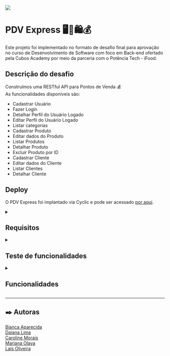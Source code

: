 ![](https://i.imgur.com/xG74tOh.png)

# **PDV Express** :desktop_computer::shopping_cart::shopping::moneybag:
Este projeto foi implementado no formato de desafio final para aprovação no curso de Desenvolvimento de Software com foco em Back-end ofertado pela Cubos Academy por meio da parceria com o Potência Tech - iFood.  

## **Descrição do desafio**
Construímos uma RESTful API para Pontos de Venda :moneybag:  
As funcionalidades disponíveis são:  
- Cadastrar Usuário
- Fazer Login
- Detalhar Perfil do Usuário Logado
- Editar Perfil do Usuário Logado
- Listar categorias
- Cadastrar Produto
- Editar dados do Produto
- Listar Produtos
- Detalhar Produto
- Excluir Produto por ID
- Cadastrar Cliente
- Editar dados do Cliente
- Listar Clientes
- Detalhar Cliente
  
## **Deploy**

O PDV Express foi implantado via Cyclic e pode ser acessado [por aqui](https://perfect-plum-pronghorn.cyclic.app/).  
<details><summary>

## **Requisitos**  
</summary>

<details><summary>  
  
  ### Rodando localmente  
</summary>  

- Nodejs instalado.
- Banco de Dados Postgres.
- Beekeeper Studio para, caso queira, interação com o banco de dados.
- Criação de banco de dados e disponibilização de suas informações em arquivo de variáveis de ambiente `.env` de acordo com o `.env.example`. Além disso, é preciso disponibilizar também a porta para comunicação e a senha de validação de token. 
- Criar tabelas por meio do `query.sql`.
- Insomnia para testes de rotas seguindo o passo a passo disponibilizado para os mesmos.
  
</details>  

<details><summary>  
  
  ### Rodando via Deploy  
</summary>  

- Insomnia para testes de rotas seguindo o passo a passo disponibilizado para os mesmos.
</details>  
</details>  
<details><summary>  
  
## **Teste de funcionalidades**   
</summary>  
<details><summary>  
  
### Rodando localmente:  
</summary>  

1. Clone o projeto:
```bash
git clone https://github.com/Daian4/PDVExpress.git
```  
2. Abrir a pasta do projeto:
```bash
cd PDVExpress
```
4. Instalar dependências:  
```bash
npm install
```  
5. Inicializar o servidor:
```bash
npm run start
```
Localmente, a aplicação estará disponível no endereço local: `http://localhost:3000`, caso a porta disponibilizada no `.env` seja a 3000 e poderá ser testada no insomnia normalmente apenas adicionando as rotas ao endereço mencionado, como no exemplo: 
<img src='./img/listarCategoriasLocal.png'>  
</details>  
<details><summary>  
  
### Rodando via deploy
</summary>  
É possível realizar o teste das funcionalidades por meio do Insomnia e fazer uso das rotas. Para isso, basta importar o arquivo `rotasInsomnia_PDVExpress` no Insomnia.  
Ao utilizar o link do deploy, coloque-o da seguinte forma e em seguida faça uso das rotas que serão explicadas no tópico de Funcionalidades. No exemplo, foi feito uso da rota `/categoria`.  
<img src='./img/deploy.png'>  
</details>  
</details>
<details><summary>

## Funcionalidades
</summary>

<details><summary>

### Cadastrar usuário  
</summary>  

#### `POST` `/usuario`  
Essa é a rota que será utilizada para cadastrar um novo usuario no sistema.

- **Requisição**  
  O corpo (body) deverá possuir um objeto com as propriedades mostradas na imagem. O retorno desta requisição, em caso de sucesso, exibirá os dados de entrada (exceto a senha) junto ao ID do usuário.  
<img src='./img/cadastrarUsuario.png'>  
</details>  

<details><summary>

### Login do usuário  
</summary>  

#### `POST` `/login`

Essa é a rota que permite o usuario cadastrado realizar o login no sistema.

- **Requisição e Resposta**  
  O corpo (body) deverá possuir um objeto com as seguintes propriedades (respeitando estes nomes). O retorno desta requisição, em caso de sucesso, exibirá os dados do usuário junto ao seu token de acesso às demais funcionalidades.  
<img src='./img/login.png'>
</details>  
<details><summary>

### Como utilizar o token de acesso 
</summary>  
O token de acesso para as demais funcionalidades deve ser disponibilizado no header com o formato Bearer Token. No Insomnia, será da seguinte forma: 
<img src='./img/token.gif'>  
Quando enviado, o token é validado e também verificado qual usuário do banco está vinculado ao mesmo pelo ID.  
</details>  
<details><summary>

### Detalhar usuário  
</summary> 

#### `GET` `/usuario`

Essa é a rota para quando o usuario quiser obter os dados do seu próprio perfil.  
**Atenção:** Certificar-se de que o token de autenticação está sendo enviado. 

- **Requisição e Resposta**  
Neste caso, não deverá possuir conteúdo no corpo da requisição.    
Para esta funcionalidade, a resposta em caso de sucesso apresentará os dados do usuário com exceção de sua senha.  
<img src='./img/detalharUsuario.png'>  
</details> 
<details><summary>

### Atualizar usuário
</summary> 

#### `PUT` `/usuario`

Essa é a rota para quando o usuário quiser realizar alterações no seu próprio usuário.  
**Atenção:** Certificar-se de que o token de autenticação está sendo enviado.


- **Requisição e Resposta**
O corpo (body) deverá possuir um objeto contendo os novos dados de nome, email e senha. Nesta funcionalidade é certificado se o email informado já está cadastrado e por consequência não possa ser utilizado. Então, é enviado uma mensagem informando esta ocorrência. Em caso de sucesso, nenhuma mensagem é enviada.  
<img src='./img/alterarUsuario.png'>
</details> 
<details><summary>

### Listar categorias
</summary> 

#### `GET` `/categoria`

Essa é a rota para quando o usuario logado quiser listar todas as categorias cadastradas para consulta.  
**Atenção:** Certificar-se de que o token de autenticação está sendo enviado. 

- **Requisição**  
  Não é necessária nenhuma informação além do token de autenticação.  
  Como resposta, as categorias são exibidas em formato de array de objetos, tendo cada categoria o seu próprio ID de referência. 
<img src='./img/listarCategorias.png'>
</details>  
<details><summary>

### Cadastrar Produto
</summary> 

#### `POST` `/produto`

Essa é a rota que será utilizada para cadastrar um novo produto no sistema.
**Atenção:** Certificar-se de que o token de autenticação está sendo enviado. 

- **Requisição**  
  O corpo (body) deverá possuir um objeto com as propriedades mostradas na imagem. O retorno desta requisição, em caso de sucesso, exibirá os dados de entrada junto ao ID do produto.  
<img src='./img/cadastrarProduto.png'>
</details>  
<details><summary>

### Editar dados do produto
</summary> 

#### `PUT` `/produto/:id`

Essa é a rota para quando o usuario logado quiser atualizar as infromações de um produto cadastrado. 
**Atenção:** Certificar-se de que o token de autenticação está sendo enviado. 

- **Requisição**  
 O corpo (body) deverá possuir um objeto com as propriedades mostradas na imagem. Deverá ser enviado o ID do produto a ser editado como parâmetro de rota do endpoint como pode ser visto abaixo. O retorno desta requisição, para caso de sucesso, será a mensagem de que o produto foi atualizado. 
<img src='./img/alterarProduto.png'>
</details>  
<details><summary>

### Listar Produtos
</summary> 

#### `GET` `/produto`

Essa é a rota que deverá ser usada para quando o usuário logado quiser listar todos os produtos cadastrados.
**Atenção:** Certificar-se de que o token de autenticação está sendo enviado. 

- **Requisição**  
  Não é necessário nenhum objeto no corpo da requisição. Porém, é preciso incluir um parâmetro do tipo query `categoria_id` para que seja possível consultar produtos por categorias. Então, caso informado, os produtos serão filtrados de acordo com o id de uma categoria. Se não enviado nenhum filtro como query, serão listados todos os produtos cadastrados. 
</details>  
<details><summary>

### Detalhar Produto
</summary> 

#### `GET` `/produto/:id`

Essa é a rota que deverá ser acessada para quando o usuário logado obter um de seus produtos cadastrados. 
**Atenção:** Certificar-se de que o token de autenticação está sendo enviado. 

- **Requisição**
Deverá ser enviado o ID do produto a ser editado como parâmetro de rota do endpoint como pode ser visto abaixo. Como resposta, as categorias são exibidas em formato de array de objetos, tendo cada categoria o seu próprio ID de referência. O retorno desta requisição, em caso de sucesso, exibirá todos os dados do produto. 
<img src='./img/detalharProduto.png'>
</details>  
<details><summary>

### Excluir Produto por ID
</summary> 

#### `DELETE` `/produto/:id`

Essa é a rota que deverá ser utilizada para quando o usuário logado quiser excluir um de seus produtos cadastrados.
**Atenção:** Certificar-se de que o token de autenticação está sendo enviado. 

- **Requisição**  
Deverá ser enviado o ID do produto a ser editado como parâmetro de rota do endpoint como pode ser visto abaixo. O retorno desta requisição, para caso de sucesso, será a mensagem de que o produto foi excluído. 
</details> 
<details><summary>

### Cadastrar Cliente
</summary> 

#### `POST ` `/cliente`

Essa é a rota que será utilizada para cadastrar um novo produto no sistema.
**Atenção:** Certificar-se de que o token de autenticação está sendo enviado. 

- **Requisição**  
O corpo (body) deverá possuir um objeto com, no mínimo, as propriedades de nome, email e CPF. As demais informações não são obrigatótórias e, portanto, não precisam necessariamente fazer parte do corpo da requisição. O retorno desta requisição, em caso de sucesso, exibirá os dados de entrada junto ao ID do cliente. 
<img src='./img/cadastrarCliente.png'>
</details>  
<details><summary>

### Editar dados do cliente
</summary> 

#### `PUT` `/cliente/:id`

Essa é a rota que será utilizada a fim de permitir que o usuário consiga realizar atualização de um cliente cadastrado. 
**Atenção:** Certificar-se de que o token de autenticação está sendo enviado. 

- **Requisição**  
O corpo (body) deverá possuir um objeto com, no mínimo, as propriedades de nome, email e CPF. As demais informações não são obrigatótórias e, portanto, não precisam necessariamente fazer parte do corpo da requisição. Atentar-se em enviar o ID do cliente a ser editado como parâmetro de rota do endpoint como pode ser visto abaixo. O retorno desta requisição, em caso de sucesso, exibirá uma mensagem informando que o cliente foi atualizado.
<img src='./img/editarCliente.png'>
</details>  
<details><summary>

### Listar Clientes
</summary> 

#### `GET` `/cliente`

Essa é a rota que será chamada para quando o usuário logado quiser listar todos os clientes cadastrados.
**Atenção:** Certificar-se de que o token de autenticação está sendo enviado. 

- **Requisição**  
  Não é necessária nenhuma informação além do token de autenticação.  
  Como resposta, serão listados todos os clientes cadastrados.
<img src='./img/listarClientes.png'>
</details> 
<details><summary>

### Detalhar Cliente
</summary> 

#### `GET` `/cliente/:id`

Essa é a rota para quando o usuário logado quiser obter um de seus clientes cadastrados.
**Atenção:** Certificar-se de que o token de autenticação está sendo enviado. 

- **Requisição**  
Deverá ser enviado o ID do cliente procurado como parâmetro de rota do endpoint como pode ser visto abaixo.  
  Como resposta, em caso da existência do cliente buscaom, serão exibidos os dados do cliente. 
</details> 
</details>  

---  

## ✒️ Autoras
[Bianca Aparecida](https://github.com/biancaaparecida07)  
[Daiana Lima](https://github.com/Daian4)  
[Caroline Morais](https://github.com/CNakamura20)  
[Mariana Olaya](https://github.com/mariolayal)  
[Laís Oliveira](https://github.com/laisfrr)  

